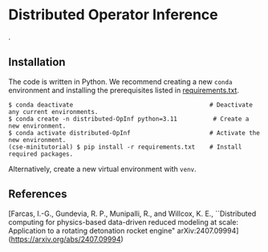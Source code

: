 # Distributed Operator Inference

<!--Minitutorial [MT6](https://meetings.siam.org/sess/dsp_programsess.cfm?SESSIONCODE=82504)/[MT7](https://meetings.siam.org/sess/dsp_programsess.cfm?SESSIONCODE=83058), SIAM Conference on Computational Science and Engineering ([CSE25](https://www.siam.org/conferences-events/siam-conferences/cse25/))\
[Ionut-Gabriel Farcas](https://scholar.google.com/citations?user=Cts5ePIAAAAJ), Virginia Tech\
[Shane A. McQuarrie](https://scholar.google.com/citations?user=qQ6JDJ4AAAAJ), Sandia National Laboratories\
[Steffen Werner](https://scholar.google.com/citations?user=F2v1uKAAAAAJ), Virginia Tech\
March 2025, Fort Worth, TX

## Contents

This minitutorial is presented in two parts.

- [**TimeDomain/**](/TimeDomain/) contains data and examples of data-driven model reduction when observations of the system state are available.
- [**FrequencyDomain/**](./FrequencyDomain/) contains data and examples of data-driven model reduction when frequency input-output observations are available.

See [slides.pdf (**TODO**)](./slides.pdf) for the presentation slides-->.

## Installation

The code is written in Python.
We recommend creating a new `conda` environment and installing the prerequisites listed in [requirements.txt](./requirements.txt).

```shell
$ conda deactivate                                      # Deactivate any current environments.
$ conda create -n distributed-OpInf python=3.11          # Create a new environment.
$ conda activate distributed-OpInf                      # Activate the new environment.
(cse-minitutorial) $ pip install -r requirements.txt    # Install required packages.
```

Alternatively, create a new virtual environment with `venv`.

<!--If you wish to run the -->

## References
[Farcas, I.-G., Gundevia, R. P., Munipalli, R., and Willcox, K. E., ``Distributed computing for physics-based data-driven reduced
modeling at scale: Application to a rotating detonation rocket engine" arXiv:2407.09994] (https://arxiv.org/abs/2407.09994)
